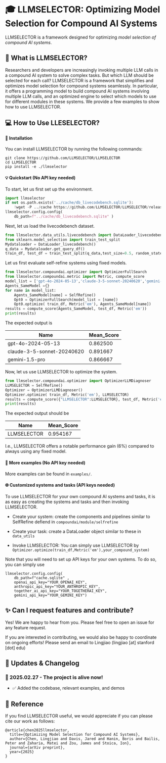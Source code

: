 # 🎓 LLMSELECTOR: Optimizing Model Selection for Compound AI Systems


LLMSELECTOR is a framework designed for optimizing  _model selection of compound AI systems_.

## 🚀 What is LLMSELECTOR?

Researchers and developers are increasingly invoking multiple LLM calls in a compound AI system to solve complex tasks. But which LLM should be selected for each call? LLMSELECTOR is a framework that simplifies and optimizes model selection for compound systems seamlessly. In particular, it offers a programming model to build compound AI systems involving multiple LLM calls, and an optimized engine to select which models to use for different modules in these systems. We provide a few examples to show how to use LLMSELECTOR. 

## 💻 How to Use LLESELECTOR?
#### 🔧 Installation
You can install LLMSELECTOR by running the following commands:

```
git clone https://github.com/LLMSELECTOR/LLMSELECTOR
cd LLMSELECTOR
pip install -e ./llmselector
```
 
#### 💡 Quickstart (No API key needed)

To start, let us first set up the environment.

```python
import llmselector
if not os.path.exists('../cache/db_livecodebench.sqlite'): 
    !wget -P ../cache https://github.com/LLMSELECTOR/LLMSELECTOR/releases/download/0.0.1/db_livecodebench.sqlite
llmselector.config.config(
    db_path=f"../cache/db_livecodebench.sqlite" )
```

Next, let us load the livecodebench dataset.

```python
from llmselector.data_utils.livecodebench import DataLoader_livecodebench 
from sklearn.model_selection import train_test_split
Mydataloader = DataLoader_livecodebench()
q_data = Mydataloader.get_query_df()
train_df, test_df = train_test_split(q_data,test_size=0.5, random_state=2025)
```

Let us first evaluate self-refine systems using fixed models.

```python
from llmselector.compoundai.optimizer import OptimizerFullSearch
from llmselector.compoundai.metric import Metric, compute_score
model_list = ['gpt-4o-2024-05-13','claude-3-5-sonnet-20240620','gemini-1.5-pro']
Agents_SameModel ={}
for name in model_list:
    Agents_SameModel[name] = SelfRefine()
    Opt0 = OptimizerFullSearch(model_list = [name])
    Opt0.optimize( train_df, Metric('em'), Agents_SameModel[name])
results = compute_score(Agents_SameModel, test_df, Metric('em'))
print(results)
```
The expected output is 

| Name                     | Mean_Score |
|--------------------------|------------|
| gpt-4o-2024-05-13        | 0.862500   |
| claude-3-5-sonnet-20240620 | 0.891667   |
| gemini-1.5-pro           | 0.866667   |


Now, let us use LLMSELECTOR to optimize the system.

```python
from llmselector.compoundai.optimizer import OptimizerLLMDiagnoser
LLMSELECTOR = SelfRefine()
Optimizer = OptimizerLLMDiagnoser()
Optimizer.optimize( train_df, Metric('em'), LLMSELECTOR)
results = compute_score({"LLMSELECTOR":LLMSELECTOR}, test_df, Metric('em'))
print(results)
```
The expected output should be

| Name                     | Mean_Score |
|--------------------------|------------|
|  LLMSELECTOR             |   0.954167 |

I.e., LLMSELECTOR offers a notable performance gain (6%) compared to always using any fixed model.

#### 📖 More examples (No API key needed)

More examples can be found in ```examples/```.

#### 🌐 Customized systems and tasks (API keys needed)

To use LLMSELECTOR for your own compound AI systems and tasks, it is as easy as creating the systems and tasks and then invoking LLMSELECTOR.

- Create your system: create the components and pipelines similar to SelfRefine defiend in ```compoundai/module/selfrefine```

- Create your task: create a DataLoader object similar to these in ```data_utils```


- Invoke LLMSELECTOR: You can simply use LLMSELECTOR by 
```Optimizer.optimize(train_df,Metric('em'),your_compound_system)```

Note that you will need to set up API keys for your own systems. To do so, you can simply use 

```
llmselector.config.config(
	db_path=f"cache.sqlite" ,
	openai_api_key="YOUR_OPENAI_KEY",
	anthropic_api_key="YOUR_ANTHROPIC_KEY",
	together_ai_api_key="YOUR_TOGETHERAI_KEY",
	gemini_api_key="YOUR_GEMINI_KEY")
```
    
## ✨ Can I request features and contribute?

Yes! We are happy to hear from you. Please feel free to open an issue for any feature request.

If you are interested in contributing, we would also be happy to coordinate on ongoing efforts! Please send an email to Lingjiao (lingjiao [at] stanford [dot] edu) 


## 📣 Updates & Changelog


### 🔹 2025.02.27 - The project is alive now!

  - ✅ Added the codebase, relevant examples, and demos

    
## 🎯 Reference

If you find LLMSELECTOR useful, we would appreciate if you can please cite our work as follows:


```
@article{chen2025llmselector,
  title={Optimizing Model Selection for Compound AI Systems},
  author={Chen, Lingjiao and Davis, Jared and Hanin, Boris and Bailis, Peter and Zaharia, Matei and Zou, James and Stoica, Ion},
  journal={arXiv preprint},
  year={2025}
}
```
